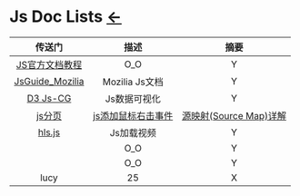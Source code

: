 # Js Doc Lists  [←](../index.md)

| 传送门 | 描述 | 摘要 |
|:---:|:---:|:---:|
| [JS官方文档教程](https://zh.javascript.info/) | O_O | Y |
| [JsGuide_Mozilia](https://developer.mozilla.org/zh-CN/docs/Web/JavaScript/A_re-introduction_to_JavaScript) | Mozilia Js文档 | Y |
| [D3 Js-CG](https://github.com/d3/d3) | Js数据可视化 | Y |
| [js分页](https://www.cnblogs.com/ZDPPU/p/6165307.html) | [js添加鼠标右击事件](https://blog.csdn.net/zhaoxiang66/article/details/78063015) | [源映射(Source Map)详解](https://blog.csdn.net/yuyongkun4519/article/details/84907606) |
| [hls.js](https://github.com/video-dev/hls.js) | Js加载视频 | Y |
| []() | O_O | Y |
| []() | O_O | Y |
| lucy | 25 | X |

